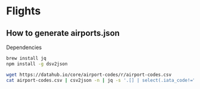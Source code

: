 # Flights

## How to generate airports.json
Dependencies
```bash
brew install jq
npm install -g dsv2json
```

```bash
wget https://datahub.io/core/airport-codes/r/airport-codes.csv
cat airport-codes.csv | csv2json -n | jq -s '.[] | select(.iata_code!="") | {iata_code,name,lonlat: (.coordinates / ", ")}' | jq -s 'INDEX(.iata_code)' > airports.json
```
